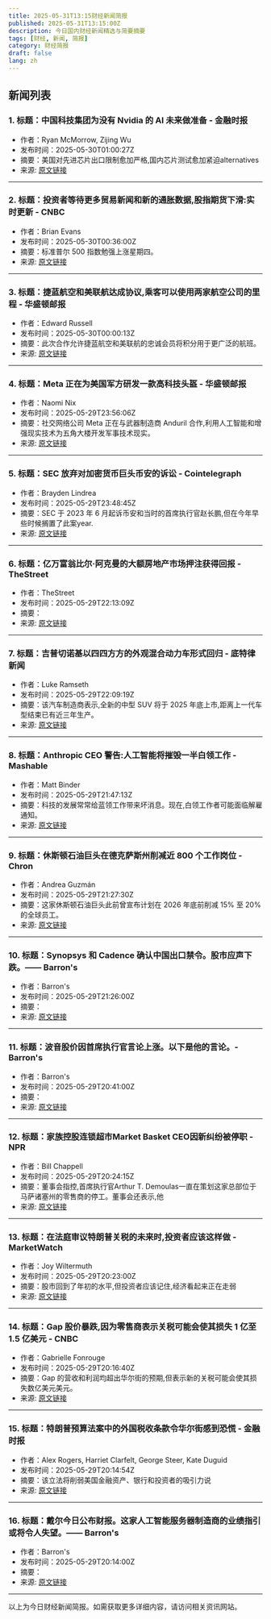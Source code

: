 ```yaml
---
title: 2025-05-31T13:15财经新闻简报
published: 2025-05-31T13:15:00Z
description: 今日国内财经新闻精选与简要摘要
tags: [财经, 新闻, 简报]
category: 财经简报
draft: false
lang: zh
---
```


## 新闻列表

### 1. 标题：中国科技集团为没有 Nvidia 的 AI 未来做准备 - 金融时报
- 作者：Ryan McMorrow, Zijing Wu
- 发布时间：2025-05-30T01:00:27Z
- 摘要：美国对先进芯片出口限制愈加严格,国内芯片测试愈加紧迫alternatives
- 来源: [原文链接](https://www.ft.com/content/bb1315e8-27df-4a93-a4dc-11e2883fdde3)

---

### 2. 标题：投资者等待更多贸易新闻和新的通胀数据,股指期货下滑:实时更新 - CNBC
- 作者：Brian Evans
- 发布时间：2025-05-30T00:36:00Z
- 摘要：标准普尔 500 指数勉强上涨星期四。
- 来源: [原文链接](https://www.cnbc.com/2025/05/29/stock-market-today-live-updates-.html)

---

### 3. 标题：捷蓝航空和美联航达成协议,乘客可以使用两家航空公司的里程 - 华盛顿邮报
- 作者：Edward Russell
- 发布时间：2025-05-30T00:00:13Z
- 摘要：此次合作允许捷蓝航空和美联航的忠诚会员将积分用于更广泛的航班。
- 来源: [原文链接](https://www.washingtonpost.com/travel/2025/05/29/jetblue-united-points-deal/)

---

### 4. 标题：Meta 正在为美国军方研发一款高科技头盔 - 华盛顿邮报
- 作者：Naomi Nix
- 发布时间：2025-05-29T23:56:06Z
- 摘要：社交网络公司 Meta 正在与武器制造商 Anduril 合作,利用人工智能和增强现实技术为五角大楼开发军事技术现实。
- 来源: [原文链接](https://www.washingtonpost.com/technology/2025/05/29/meta-us-military-technology-defense-contract/)

---

### 5. 标题：SEC 放弃对加密货币巨头币安的诉讼 - Cointelegraph
- 作者：Brayden Lindrea
- 发布时间：2025-05-29T23:48:45Z
- 摘要：SEC 于 2023 年 6 月起诉币安和当时的首席执行官赵长鹏,但在今年早些时候搁置了此案year.
- 来源: [原文链接](https://cointelegraph.com/news/sec-dismisses-lawsuit-against-binance-filings-show)

---

### 6. 标题：亿万富翁比尔·阿克曼的大额房地产市场押注获得回报 - TheStreet
- 作者：TheStreet
- 发布时间：2025-05-29T22:13:09Z
- 摘要：
- 来源: [原文链接](https://www.thestreet.com/real-estate/billionaire-bill-ackman-may-get-big-payday-from-white-house)

---

### 7. 标题：吉普切诺基以四四方方的外观混合动力车形式回归 - 底特律新闻
- 作者：Luke Ramseth
- 发布时间：2025-05-29T22:09:19Z
- 摘要：该汽车制造商表示,全新的中型 SUV 将于 2025 年底上市,距离上一代车型结束已有近三年生产。
- 来源: [原文链接](https://www.detroitnews.com/story/business/autos/chrysler/2025/05/29/jeep-cherokee-returns-as-a-hybrid-with-a-boxy-exterior/83920705007/)

---

### 8. 标题：Anthropic CEO 警告:人工智能将摧毁一半白领工作 - Mashable
- 作者：Matt Binder
- 发布时间：2025-05-29T21:47:13Z
- 摘要：科技的发展常常给蓝领工作带来坏消息。现在,白领工作者可能面临解雇通知。
- 来源: [原文链接](https://mashable.com/article/anthropic-ceo-warns-white-collar-unemployment-ai)

---

### 9. 标题：休斯顿石油巨头在德克萨斯州削减近 800 个工作岗位 - Chron
- 作者：Andrea Guzmán
- 发布时间：2025-05-29T21:27:30Z
- 摘要：这家休斯顿石油巨头此前曾宣布计划在 2026 年底前削减 15% 至 20% 的全球员工。
- 来源: [原文链接](https://www.chron.com/culture/article/chevron-job-cuts-texas-20351131.php)

---

### 10. 标题：Synopsys 和 Cadence 确认中国出口禁令。股市应声下跌。—— Barron&#39;s
- 作者：Barron&#39;s
- 发布时间：2025-05-29T21:26:00Z
- 摘要：
- 来源: [原文链接](https://www.barrons.com/articles/synopsys-stock-china-ban-candence-chips-software-991149be)

---

### 11. 标题：波音股价因首席执行官言论上涨。以下是他的言论。- Barron&#39;s
- 作者：Barron&#39;s
- 发布时间：2025-05-29T20:41:00Z
- 摘要：
- 来源: [原文链接](https://www.barrons.com/articles/boeing-stock-ceo-comments-ortberg-3a18000c)

---

### 12. 标题：家族控股连锁超市Market Basket CEO因新纠纷被停职 - NPR
- 作者：Bill Chappell
- 发布时间：2025-05-29T20:24:15Z
- 摘要：董事会指控,首席执行官Arthur T. Demoulas一直在策划这家总部位于马萨诸塞州的零售商的停工。董事会还表示,他
- 来源: [原文链接](https://www.npr.org/2025/05/29/nx-s1-5415662/market-basket-ceo-demoulas-leave)

---

### 13. 标题：在法庭审议特朗普关税的未来时,投资者应该这样做 - MarketWatch
- 作者：Joy Wiltermuth
- 发布时间：2025-05-29T20:23:00Z
- 摘要：股市回到了年初的水平,但投资者应该记住,经济看起来正在走弱
- 来源: [原文链接](https://www.marketwatch.com/story/heres-what-investors-should-do-as-courts-deliberate-the-future-of-trumps-tariffs-db5276b8)

---

### 14. 标题：Gap 股价暴跌,因为零售商表示关税可能会使其损失 1 亿至 1.5 亿美元 - CNBC
- 作者：Gabrielle Fonrouge
- 发布时间：2025-05-29T20:16:40Z
- 摘要：Gap 的营收和利润均超出华尔街的预期,但表示新的关税可能会使其损失数亿美元美元。
- 来源: [原文链接](https://www.cnbc.com/2025/05/29/gap-earnings-q1-2025.html)

---

### 15. 标题：特朗普预算法案中的外国税收条款令华尔街感到恐慌 - 金融时报
- 作者：Alex Rogers, Harriet Clarfelt, George Steer, Kate Duguid
- 发布时间：2025-05-29T20:14:54Z
- 摘要：该立法将削弱美国金融资产、银行和投资者的吸引力说
- 来源: [原文链接](https://www.ft.com/content/b400009a-9a0e-4ee0-b6ed-2a25c2de0d8f)

---

### 16. 标题：戴尔今日公布财报。这家人工智能服务器制造商的业绩指引或将令人失望。—— Barron&#39;s
- 作者：Barron&#39;s
- 发布时间：2025-05-29T20:14:00Z
- 摘要：
- 来源: [原文链接](https://www.barrons.com/articles/dell-technologies-earnings-stock-price-1bb10698)

---


以上为今日财经新闻简报。如需获取更多详细内容，请访问相关资讯网站。